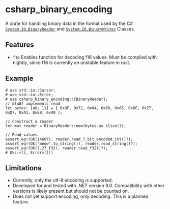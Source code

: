 # csharp_binary_encoding
A crate for handling binary data in the format used by the C# [`System.IO.BinaryReader`] and [`System.IO.BinaryWriter`] Classes.
## Features
- `f16` Enables function for decoding f16 values. Must be compiled with nightly, since f16 is currently an unstable feature in rust.
## Example
```
# use std::io::Cursor;
# use std::io::Error;
# use csharp_binary_encoding::{BinaryReader};
// &[u8] implements read
let bytes: [u8; 11] = [ 0x8F, 0x72, 0x04, 0x6D, 0x65, 0x6F, 0x77, 0xD7, 0xA3, 0xE8, 0x40 ];

// Construct a reader
let mut reader = BinaryReader::new(bytes.as_slice());

// Read values
assert_eq!(Ok(14607), reader.read_7_bit_encoded_int()?);
assert_eq!(Ok("meow".to_string()), reader.read_string()?);
assert_eq!(Ok(7.27_f32), reader.read_f32()?);
# Ok::<(), Error>(())
```

## Limitations
- Currently, only the utf-8 encoding is supported.
- Developed for and tested with .NET version 9.0. Compatibility with other versions is likely
  present but should not be counted on.
- Does not yet support encoding, only decoding. This is a planned feature.

[`System.IO.BinaryWriter`]: <https://learn.microsoft.com/en-us/dotnet/api/system.io.binarywriter>
[`System.IO.BinaryReader`]: <https://learn.microsoft.com/en-us/dotnet/api/system.io.binaryreader>
